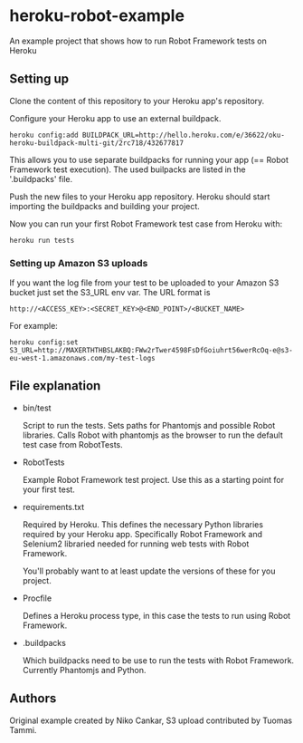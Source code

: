 heroku-robot-example
====================

An example project that shows how to run Robot Framework tests on Heroku

## Setting up

Clone the content of this repository to your Heroku app's repository.

Configure your Heroku app to use an external buildpack.

`heroku config:add BUILDPACK_URL=http://hello.heroku.com/e/36622/oku-heroku-buildpack-multi-git/2rc718/432677817`

This allows you to use separate buildpacks for running your app (==
Robot Framework test execution). The used builpacks are listed in the
'.buildpacks' file.

Push the new files to your Heroku app repository. Heroku should start
importing the buildpacks and building your project.

Now you can run your first Robot Framework test case from Heroku with:

`heroku run tests`

### Setting up Amazon S3 uploads

If you want the log file from your test to be uploaded to your Amazon S3 bucket just set the S3_URL env var. The URL format is 

`http://<ACCESS_KEY>:<SECRET_KEY>@<END_POINT>/<BUCKET_NAME>`

For example:

`heroku config:set S3_URL=http://MAXERTHTHBSLAKBQ:FWw2rTwer4598FsDfGoiuhrt56werRcOq-e@s3-eu-west-1.amazonaws.com/my-test-logs`

## File explanation

* bin/test 
  
  Script to run the tests. Sets paths for Phantomjs and possible Robot
  libraries. Calls Robot with phantomjs as the browser to run the
  default test case from RobotTests.

* RobotTests 
  
  Example Robot Framework test project. Use this as a starting point
  for your first test.

* requirements.txt 
  
  Required by Heroku. This defines the necessary Python libraries
  required by your Heroku app. Specifically Robot Framework and
  Selenium2 libraried needed for running web tests with Robot
  Framework.

  You'll probably want to at least update the versions of these for
  you project.

* Procfile 
  
  Defines a Heroku process type, in this case the tests to run using
  Robot Framework.

* .buildpacks
  
  Which buildpacks need to be use to run the tests with Robot
  Framework. Currently Phantomjs and Python.

## Authors

Original example created by Niko Cankar, S3 upload contributed by Tuomas Tammi.
